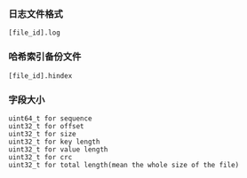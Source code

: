 ### 日志文件格式
    [file_id].log
### 哈希索引备份文件
    [file_id].hindex
### 字段大小
    uint64_t for sequence
    uint32_t for offset
    uint32_t for size
    uint32_t for key length
    uint32_t for value length
    uint32_t for crc
    uint32_t for total length(mean the whole size of the file)
### 